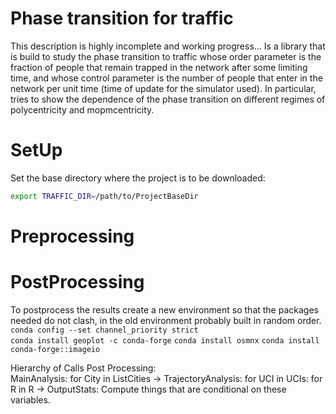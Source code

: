 # Phase transition for traffic
This description is highly incomplete and working progress...
Is a library that is build to study the phase transition to traffic whose order parameter is the fraction of people that remain trapped in the network after some limiting time, and
whose control parameter is the number of people that enter in the network per unit time (time of update for the simulator used).
In particular, tries to show the dependence of the phase transition on different regimes of polycentricity and mopmcentricity.
# SetUp
Set the base directory where the project is to be downloaded:
```bash
export TRAFFIC_DIR=/path/to/ProjectBaseDir
```


# Preprocessing


# PostProcessing
To postprocess the results create a new environment so that the packages needed do not clash, in the old environment probably built in random order.    
`conda config --set channel_priority strict`    
`conda install geoplot -c conda-forge`
`conda install osmnx`
`conda install conda-forge::imageio`

Hierarchy of Calls Post Processing:   
MainAnalysis: for City in ListCities -> TrajectoryAnalysis: for UCI in UCIs: for R in R -> OutputStats: Compute things that are conditional on these variables.